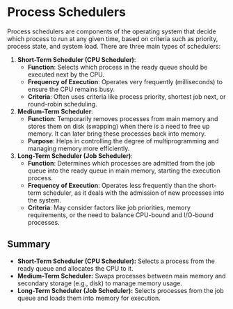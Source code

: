 # Process Schedulers

Process schedulers are components of the operating system that decide which process to run at any given time, based on criteria such as priority, process state, and system load. There are three main types of schedulers:

1. **Short-Term Scheduler (CPU Scheduler)**:
    - **Function**: Selects which process in the ready queue should be executed next by the CPU.
    - **Frequency of Execution**: Operates very frequently (milliseconds) to ensure the CPU remains busy.
    - **Criteria**: Often uses criteria like process priority, shortest job next, or round-robin scheduling.
2. **Medium-Term Scheduler**:
    - **Function**: Temporarily removes processes from main memory and stores them on disk (swapping) when there is a need to free up memory. It can later bring these processes back into memory.
    - **Purpose**: Helps in controlling the degree of multiprogramming and managing memory more efficiently.
3. **Long-Term Scheduler (Job Scheduler)**:
    - **Function**: Determines which processes are admitted from the job queue into the ready queue in main memory, starting the execution process.
    - **Frequency of Execution**: Operates less frequently than the short-term scheduler, as it deals with the admission of new processes into the system.
    - **Criteria**: May consider factors like job priorities, memory requirements, or the need to balance CPU-bound and I/O-bound processes.

## Summary

- **Short-Term Scheduler (CPU Scheduler):** Selects a process from the ready queue and allocates the CPU to it.
- **Medium-Term Scheduler:** Swaps processes between main memory and secondary storage (e.g., disk) to manage memory usage.
- **Long-Term Scheduler (Job Scheduler):** Selects processes from the job queue and loads them into memory for execution.
